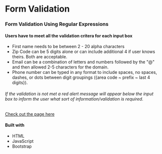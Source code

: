 # Form Validation

### Form Validation Using Regular Expressions

#### Users have to meet all the validation critera for each input box
* First name needs to be between 2 - 20 alpha characters
* Zip Code can be 5 digits alone or can include additional 4 if user knows theirs.  Both are acceptable.
* Email can be a combination of letters and numbers followed by the "@" and then allowed 2-5 characters for the domain.
* Phone number can be typed in any format to include spaces, no spaces, dashes, or dots between digit groupings ({area code ~ prefix ~ last 4 digits}).  

###### If the validation is not met a red alert message will appear below the input box to inform the user what sort of information/validation is required.


[Check out the page here](https://rachaelwhitefield.github.io/formValidation/)


#### Built with 
* HTML
* JavaScript
* Bootstrap
